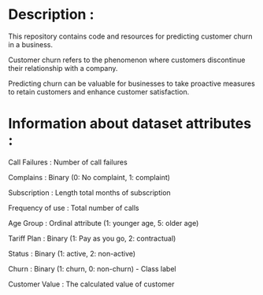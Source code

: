 # Description :

This repository contains code and resources for predicting customer churn in a business. 

Customer churn refers to the phenomenon where customers discontinue their relationship with a company. 

Predicting churn can be valuable for businesses to take proactive measures to retain customers and enhance customer satisfaction.

     


# Information about dataset attributes :


Call Failures     :   Number of call failures

Complains         :   Binary (0: No complaint, 1: complaint)

Subscription      :   Length total months of subscription

Frequency of use  :   Total number of calls

Age Group         :   Ordinal attribute (1: younger age, 5: older age)

Tariff Plan       :   Binary (1: Pay as you go, 2: contractual)

Status            :   Binary (1: active, 2: non-active)

Churn             :   Binary (1: churn, 0: non-churn) - Class label

Customer Value    :   The calculated value of customer
